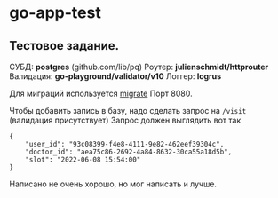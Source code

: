 # go-app-test

## Тестовое задание.

СУБД: **postgres** (github.com/lib/pq)
Роутер: **julienschmidt/httprouter**
Валидация: **go-playground/validator/v10**
Логгер: **logrus**

Для миграций используется [migrate]([https://link-url-here.org](https://github.com/golang-migrate/migrate))
Порт 8080.

Чтобы добавить запись в базу, надо сделать запрос на `/visit` (валидация присутствует)
Запрос должен выглядить вот так
```
{
    "user_id": "93c08399-f4e8-4111-9e82-462eef39304c",
    "doctor_id": "aea75c86-2692-4a84-8632-30ca55a18d5b",
    "slot": "2022-06-08 15:54:00"
}
```

Написано не очень хорошо, но мог написать и лучше.
